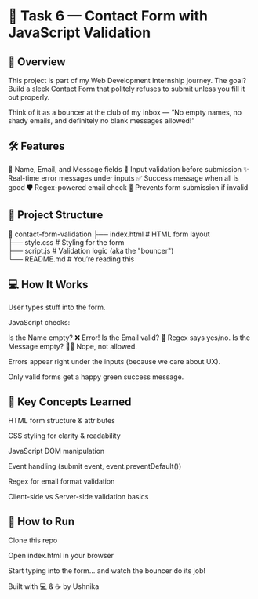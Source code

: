 # 🎯 Task 6 — Contact Form with JavaScript Validation
## 📌 Overview
This project is part of my Web Development Internship journey. The goal?
Build a sleek Contact Form that politely refuses to submit unless you fill it out properly.

Think of it as a bouncer at the club of my inbox —
“No empty names, no shady emails, and definitely no blank messages allowed!”

## 🛠 Features
📝 Name, Email, and Message fields
🚫 Input validation before submission
✨ Real-time error messages under inputs
✅ Success message when all is good
🛡 Regex-powered email check
🎯 Prevents form submission if invalid

## 📂 Project Structure

📁 contact-form-validation
 ├── index.html      # HTML form layout  
 ├── style.css       # Styling for the form  
 ├── script.js       # Validation logic (aka the "bouncer")  
 └── README.md       # You’re reading this  

## 💻 How It Works
User types stuff into the form.

JavaScript checks:

Is the Name empty? ❌ Error!
Is the Email valid? 📧 Regex says yes/no.
Is the Message empty? 🙅‍♂️ Nope, not allowed.

Errors appear right under the inputs (because we care about UX).

Only valid forms get a happy green success message.

## 🧠 Key Concepts Learned
HTML form structure & attributes

CSS styling for clarity & readability

JavaScript DOM manipulation

Event handling (submit event, event.preventDefault())

Regex for email format validation

Client-side vs Server-side validation basics


## 🚀 How to Run
Clone this repo

Open index.html in your browser

Start typing into the form… and watch the bouncer do its job!

Built with 💻 & ☕ by Ushnika
